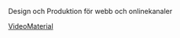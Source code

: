Design och Produktion för webb och onlinekanaler

[VideoMaterial](https://www.dropbox.com/scl/fo/wrmwb4q9ec0sjyw23ymwg/AIC5GtAU1-U5GhZo31Ar4Co?rlkey=8tb5sobw35eu51ouaewxh2msv&st=wse157oy&dl=0)

